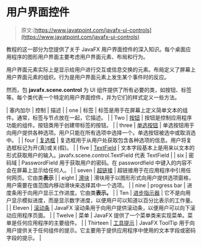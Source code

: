 # 用户界面控件

> 原文:[https://www.javatpoint.com/javafx-ui-controls](https://www.javatpoint.com/javafx-ui-controls)

教程的这一部分为您提供了关于 JavaFX 用户界面控件的深入知识。每个桌面应用程序的图形用户界面主要考虑用户界面元素、布局和行为。

用户界面元素实际上是显示给用户进行交互或信息交换的元素。布局定义了屏幕上用户界面元素的组织。行为是用户界面元素上发生某个事件时的反应。

然而，包 **javafx.scene.control** 为 UI 组件提供了所有必要的类，如按钮、标签等。每个类代表一个特定的用户界面控件，并为它们的样式定义一些方法。

| 塞内加尔 | 控制 | 描述 |
| one | 标签 | 标签是用于在屏幕上定义简单文本的组件。通常，标签与节点放在一起，它描述。 |
| Two | [按钮](javafx-button) | 按钮是控制应用程序功能的组件。按钮类用于创建带标签的按钮。 |
| three | [单选按钮](javafx-radiobutton) | 单选按钮用于向用户提供各种选项。用户只能在所有选项中选择一个。单选按钮被选中或取消选中。 |
| four | [复选框](javafx-checkbox) | 复选框用于从用户处获取包含各种选项的信息。用户将复选框标记为开(真)或关(假)。 |
| five | [TextField](javafx-textfield) | 文本字段基本上是用来以文本的形式获取用户的输入。javafx.scene.control.TextField 代表 TextField |
| six | 密码域 | PasswordField 用于获取用户的密码。在 passwordfield 中键入的内容不会在屏幕上显示给任何人。 |
| seven | [超链接](javafx-hyperlink) | 超链接用于在应用程序中引用任何网页。它由类**表示** |
| eight | [滑块](javafx-slider) | 滑块用于以图形形式向用户提供选项窗格，用户需要在值范围内移动滑块来选择其中一个选项。 |
| nine | progress bar | 进度条用于向用户显示工作进度。它由类**表示。** |
| Ten | [进步指示器](javafx-progress-indicator) | 它不是向用户显示模拟进度，而是显示数字进度，以便用户可以知道以百分比表示的工作量。 |
| Eleven | [滚动条](javafx-scrollbar) | JavaFX 滚动条用于向用户提供滚动条，以便用户可以向下滚动应用程序页面。 |
| Twelve | 菜单 | JavaFX 提供了一个菜单类来实现菜单。菜单是任何应用程序的主要组件。 |
| Thirteen | [工具提示](javafx-tooltip) | JavaFX ToolTip 用于向用户提供关于任何组件的提示。它主要用于提供应用程序中使用的文本字段或密码字段的提示。 |